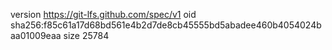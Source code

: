 version https://git-lfs.github.com/spec/v1
oid sha256:f85c61a17d68bd561e4b2d7de8cb45555bd5abadee460b4054024baa01009eaa
size 25784
